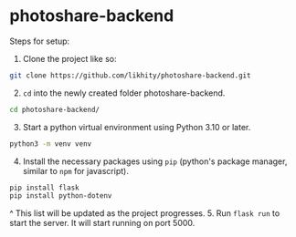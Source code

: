 # photoshare-backend

Steps for setup:
1. Clone the project like so:
```bash
git clone https://github.com/likhity/photoshare-backend.git
```
2. `cd` into the newly created folder photoshare-backend.
```bash
cd photoshare-backend/
```
3. Start a python virtual environment using Python 3.10 or later.
```bash
python3 -m venv venv
```
4. Install the necessary packages using `pip` (python's package manager, similar to `npm` for javascript).
```bash
pip install flask
pip install python-dotenv
```
^ This list will be updated as the project progresses.
5. Run `flask run` to start the server. It will start running on port 5000.